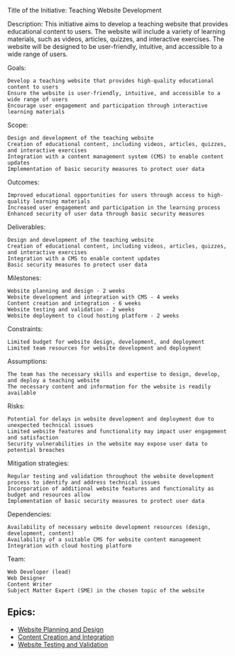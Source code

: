 Title of the Initiative: Teaching Website Development

Description: This initiative aims to develop a teaching website that provides educational content to users. The website will include a variety of learning materials, such as videos, articles, quizzes, and interactive exercises. The website will be designed to be user-friendly, intuitive, and accessible to a wide range of users.

Goals:

    Develop a teaching website that provides high-quality educational content to users
    Ensure the website is user-friendly, intuitive, and accessible to a wide range of users
    Encourage user engagement and participation through interactive learning materials

Scope:

    Design and development of the teaching website
    Creation of educational content, including videos, articles, quizzes, and interactive exercises
    Integration with a content management system (CMS) to enable content updates
    Implementation of basic security measures to protect user data

Outcomes:

    Improved educational opportunities for users through access to high-quality learning materials
    Increased user engagement and participation in the learning process
    Enhanced security of user data through basic security measures

Deliverables:

    Design and development of the teaching website
    Creation of educational content, including videos, articles, quizzes, and interactive exercises
    Integration with a CMS to enable content updates
    Basic security measures to protect user data

Milestones:

    Website planning and design - 2 weeks
    Website development and integration with CMS - 4 weeks
    Content creation and integration - 6 weeks
    Website testing and validation - 2 weeks
    Website deployment to cloud hosting platform - 2 weeks

Constraints:

    Limited budget for website design, development, and deployment
    Limited team resources for website development and deployment

Assumptions:

    The team has the necessary skills and expertise to design, develop, and deploy a teaching website
    The necessary content and information for the website is readily available

Risks:

    Potential for delays in website development and deployment due to unexpected technical issues
    Limited website features and functionality may impact user engagement and satisfaction
    Security vulnerabilities in the website may expose user data to potential breaches

Mitigation strategies:

    Regular testing and validation throughout the website development process to identify and address technical issues
    Incorporation of additional website features and functionality as budget and resources allow
    Implementation of basic security measures to protect user data

Dependencies:

    Availability of necessary website development resources (design, development, content)
    Availability of a suitable CMS for website content management
    Integration with cloud hosting platform

Team:

    Web Developer (lead)
    Web Designer
    Content Writer
    Subject Matter Expert (SME) in the chosen topic of the website

## Epics:

* [Website Planning and Design](Epics/Websites%20and%20Design.md)
* [Content Creation and Integration](Epics/Content%20Creation.md)
* [Website Testing and Validation](Epics/Website%20Testing.md)



